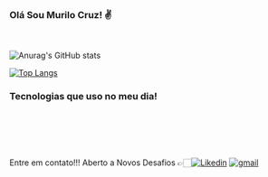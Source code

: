 

### Olá Sou Murilo Cruz! ✌️
<div align="center"> 
  <br>
</div>

![Anurag's GitHub stats](https://github-readme-stats.vercel.app/api?username=MuriloCruzzz&show_icons=true&theme=tokyonight)

[![Top Langs](https://github-readme-stats.vercel.app/api/top-langs/?username=MuriloCruzzz&layout=compact)](https://github.com/MuriloCruzz/github-readme-stats)



### Tecnologias que uso no meu dia!
<div align="center"> 
  <br>
  <nav>
    <a src="https://[img.shields.io/badge/C%23-239120?style=for-the-badge&logo=c-sharp&logoColor=white](https://www.pngwing.com/en/search?q=Csharp)" target="_blank"></a>
  </nav>
</div>



<br><br><br>
Entre em contato!!! Aberto a Novos Desafios 👉🏻[![Likedin](https://img.shields.io/badge/LinkedIn-0077B5?style=for-the-badge&logo=linkedin&logoColor=white)](https://www.linkedin.com/in/cruzmurilo/)
[![gmail](https://img.shields.io/badge/Gmail-D14836?style=for-the-badge&logo=gmail&logoColor=white)](mailto:murilocruz99@gmail.com/)


